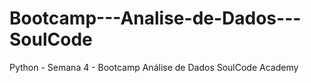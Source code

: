 # Bootcamp---Analise-de-Dados---SoulCode
 Python - Semana 4 - Bootcamp Análise de Dados SoulCode Academy 
